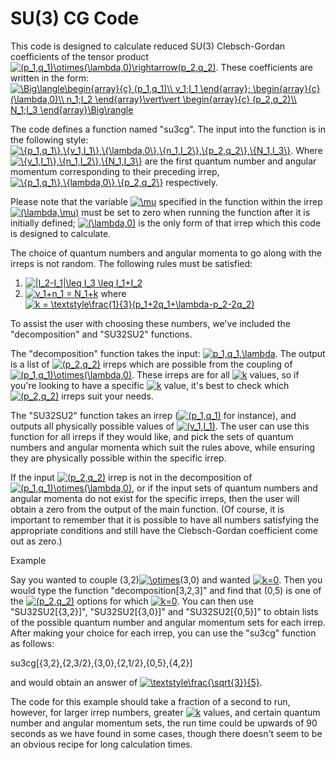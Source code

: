 # SU(3) CG Code

This code is designed to calculate reduced SU(3) Clebsch-Gordan coefficients of the tensor product <a href="https://www.codecogs.com/eqnedit.php?latex=(p_1,q_1)\otimes(\lambda,0)\rightarrow(p_2,q_2)" target="_blank"><img src="https://latex.codecogs.com/gif.latex?(p_1,q_1)\otimes(\lambda,0)\rightarrow(p_2,q_2)" title="(p_1,q_1)\otimes(\lambda,0)\rightarrow(p_2,q_2)" /></a>. These coefficients are written in the form:
<a href="https://www.codecogs.com/eqnedit.php?latex=\Big\langle\begin{array}{c}&space;(p_1,q_1)\\&space;v_1;I_1&space;\end{array};&space;\begin{array}{c}&space;(\lambda,0)\\&space;n_1;I_2&space;\end{array}\vert\vert&space;\begin{array}{c}&space;(p_2,q_2)\\&space;N_1;I_3&space;\end{array}\Big\rangle" target="_blank"><img src="https://latex.codecogs.com/gif.latex?\Big\langle\begin{array}{c}&space;(p_1,q_1)\\&space;v_1;I_1&space;\end{array};&space;\begin{array}{c}&space;(\lambda,0)\\&space;n_1;I_2&space;\end{array}\vert\vert&space;\begin{array}{c}&space;(p_2,q_2)\\&space;N_1;I_3&space;\end{array}\Big\rangle" title="\Big\langle\begin{array}{c} (p_1,q_1)\\ v_1;I_1 \end{array}; \begin{array}{c} (\lambda,0)\\ n_1;I_2 \end{array}\vert\vert \begin{array}{c} (p_2,q_2)\\ N_1;I_3 \end{array}\Big\rangle" /></a>

The code defines a function named "su3cg". The input into the function is in the following style: <a href="https://www.codecogs.com/eqnedit.php?latex=\{p_1,q_1\},\{v_1,I_1\},\{\lambda,0\},\{n_1,I_2\},\{p_2,q_2\},\{N_1,I_3\}" target="_blank"><img src="https://latex.codecogs.com/gif.latex?\{p_1,q_1\},\{v_1,I_1\},\{\lambda,0\},\{n_1,I_2\},\{p_2,q_2\},\{N_1,I_3\}" title="\{p_1,q_1\},\{v_1,I_1\},\{\lambda,0\},\{n_1,I_2\},\{p_2,q_2\},\{N_1,I_3\}" /></a>. Where <a href="https://www.codecogs.com/eqnedit.php?latex=\{v_1,I_1\},\{n_1,I_2\},\{N_1,I_3\}" target="_blank"><img src="https://latex.codecogs.com/gif.latex?\{v_1,I_1\},\{n_1,I_2\},\{N_1,I_3\}" title="\{v_1,I_1\},\{n_1,I_2\},\{N_1,I_3\}" /></a> are the first quantum number and angular momentum corresponding to their preceding irrep, <a href="https://www.codecogs.com/eqnedit.php?latex=\{p_1,q_1\},\{\lambda,0\},\{p_2,q_2\}" target="_blank"><img src="https://latex.codecogs.com/gif.latex?\{p_1,q_1\},\{\lambda,0\},\{p_2,q_2\}" title="\{p_1,q_1\},\{lambda,0\},\{p_2,q_2\}" /></a> respectively. 

Please note that the variable <a href="https://www.codecogs.com/eqnedit.php?latex=\mu" target="_blank"><img src="https://latex.codecogs.com/gif.latex?\mu" title="\mu" /></a> specified in the function within the irrep <a href="https://www.codecogs.com/eqnedit.php?latex=(\lambda,\mu)" target="_blank"><img src="https://latex.codecogs.com/gif.latex?(\lambda,\mu)" title="(\lambda,\mu)" /></a> must be set to zero when running the function after it is initially defined; <a href="https://www.codecogs.com/eqnedit.php?latex=(\lambda,0)" target="_blank"><img src="https://latex.codecogs.com/gif.latex?(\lambda,0)" title="(\lambda,0)" /></a> is the only form of that irrep which this code is designed to calculate.

The choice of quantum numbers and angular momenta to go along with the irreps is not random. The following rules must be satisfied:

1. <a href="https://www.codecogs.com/eqnedit.php?latex=|I_2-I_1|\leq&space;I_3&space;\leq&space;I_1&plus;I_2" target="_blank"><img src="https://latex.codecogs.com/gif.latex?|I_2-I_1|\leq&space;I_3&space;\leq&space;I_1&plus;I_2" title="|I_2-I_1|\leq I_3 \leq I_1+I_2" /></a>
2. <a href="https://www.codecogs.com/eqnedit.php?latex=v_1&plus;n_1&space;=&space;N_1&plus;k" target="_blank"><img src="https://latex.codecogs.com/gif.latex?v_1&plus;n_1&space;=&space;N_1&plus;k" title="v_1+n_1 = N_1+k" /></a> where <a href="https://www.codecogs.com/eqnedit.php?latex=k&space;=&space;\textstyle\frac{1}{3}(p_1&plus;2q_1&plus;\lambda-p_2-2q_2)" target="_blank"><img src="https://latex.codecogs.com/gif.latex?k&space;=&space;\textstyle\frac{1}{3}(p_1&plus;2q_1&plus;\lambda-p_2-2q_2)" title="k = \textstyle\frac{1}{3}(p_1+2q_1+\lambda-p_2-2q_2)" /></a>

To assist the user with choosing these numbers, we've included the "decomposition" and "SU32SU2" functions.

The "decomposition" function takes the input: <a href="https://www.codecogs.com/eqnedit.php?latex=p_1,q_1,\lambda" target="_blank"><img src="https://latex.codecogs.com/gif.latex?p_1,q_1,\lambda" title="p_1,q_1,\lambda" /></a>. The output is a list of <a href="https://www.codecogs.com/eqnedit.php?latex=(p_2,q_2)" target="_blank"><img src="https://latex.codecogs.com/gif.latex?(p_2,q_2)" title="(p_2,q_2)" /></a> irreps which are possible from the coupling of <a href="https://www.codecogs.com/eqnedit.php?latex=(p_1,q_1)\otimes(\lambda,0)" target="_blank"><img src="https://latex.codecogs.com/gif.latex?(p_1,q_1)\otimes(\lambda,0)" title="(p_1,q_1)\otimes(\lambda,0)" /></a>. These irreps are for all <a href="https://www.codecogs.com/eqnedit.php?latex=k" target="_blank"><img src="https://latex.codecogs.com/gif.latex?k" title="k" /></a> values, so if you're looking to have a specific <a href="https://www.codecogs.com/eqnedit.php?latex=k" target="_blank"><img src="https://latex.codecogs.com/gif.latex?k" title="k" /></a> value, it's best to check which <a href="https://www.codecogs.com/eqnedit.php?latex=(p_2,q_2)" target="_blank"><img src="https://latex.codecogs.com/gif.latex?(p_2,q_2)" title="(p_2,q_2)" /></a> irreps suit your needs.

The "SU32SU2" function takes an irrep (<a href="https://www.codecogs.com/eqnedit.php?latex=(p_1,q_1)" target="_blank"><img src="https://latex.codecogs.com/gif.latex?(p_1,q_1)" title="(p_1,q_1)" /></a> for instance), and outputs all physically possible values of <a href="https://www.codecogs.com/eqnedit.php?latex=(v_1,I_1)" target="_blank"><img src="https://latex.codecogs.com/gif.latex?(v_1,I_1)" title="(v_1,I_1)" /></a>. The user can use this function for all irreps if they would like, and pick the sets of quantum numbers and angular momenta which suit the rules above, while ensuring they are physically possible within the specific irrep.

If the input <a href="https://www.codecogs.com/eqnedit.php?latex=(p_2,q_2)" target="_blank"><img src="https://latex.codecogs.com/gif.latex?(p_2,q_2)" title="(p_2,q_2)" /></a> irrep is not in the decomposition of <a href="https://www.codecogs.com/eqnedit.php?latex=(p_1,q_1)\otimes(\lambda,0)" target="_blank"><img src="https://latex.codecogs.com/gif.latex?(p_1,q_1)\otimes(\lambda,0)" title="(p_1,q_1)\otimes(\lambda,0)" /></a>, or if the input sets of quantum numbers and angular momenta do not exist for the specific irreps, then the user will obtain a zero from the output of the main function. (Of course, it is important to remember that it is possible to have all numbers satisfying the appropriate conditions and still have the Clebsch-Gordan coefficient come out as zero.)

Example

Say you wanted to couple (3,2)<a href="https://www.codecogs.com/eqnedit.php?latex=\otimes" target="_blank"><img src="https://latex.codecogs.com/gif.latex?\otimes" title="\otimes" /></a>(3,0) and wanted <a href="https://www.codecogs.com/eqnedit.php?latex=k=0" target="_blank"><img src="https://latex.codecogs.com/gif.latex?k=0" title="k=0" /></a>. Then you would type the function "decomposition[3,2,3]" and find that (0,5) is one of the <a href="https://www.codecogs.com/eqnedit.php?latex=(p_2,q_2)" target="_blank"><img src="https://latex.codecogs.com/gif.latex?(p_2,q_2)" title="(p_2,q_2)" /></a> options for which <a href="https://www.codecogs.com/eqnedit.php?latex=k=0" target="_blank"><img src="https://latex.codecogs.com/gif.latex?k=0" title="k=0" /></a>. You can then use "SU32SU2[{3,2}]", 
"SU32SU2[{3,0}]" and "SU32SU2[{0,5}]" to obtain lists of the possible quantum number and angular momentum sets for each irrep. After making your choice for each irrep, you can use the "su3cg" function as follows:

su3cg[{3,2},{2,3/2},{3,0},{2,1/2},{0,5},{4,2}]

and would obtain an answer of <a href="https://www.codecogs.com/eqnedit.php?latex=\textstyle\frac{\sqrt{3}}{5}" target="_blank"><img src="https://latex.codecogs.com/gif.latex?\textstyle\frac{\sqrt{3}}{5}" title="\textstyle\frac{\sqrt{3}}{5}" /></a>.

The code for this example should take a fraction of a second to run, however, for larger irrep numbers, greater <a href="https://www.codecogs.com/eqnedit.php?latex=k" target="_blank"><img src="https://latex.codecogs.com/gif.latex?k" title="k" /></a> values, and certain quantum number and angular momentum sets, the run time could be upwards of 90 seconds as we have found in some cases, though there doesn't seem to be an obvious recipe for long calculation times.
